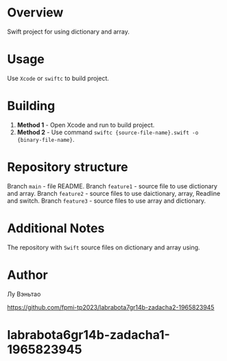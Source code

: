 # Overview


Swift project for using dictionary and array.

# Usage

Use `Xcode` or `swiftc` to build project.

# Building

1. **Method 1** - Open Xcode and run to build project.
2. **Method 2** - Use command `swiftc {source-file-name}.swift -o {binary-file-name}`.

# Repository structure

Branch `main` - file README.
Branch `feature1` - source file to use dictionary and array.
Branch `feature2` - source files to use daictionary, array, Readline and switch.
Branch `feature3` - source files to use array and dictionary.

# Additional Notes

The repository with `Swift` source files on dictionary and array using.

# Author

Лу Вэньтао

https://github.com/fpmi-tp2023/labrabota7gr14b-zadacha2-1965823945

# labrabota6gr14b-zadacha1-1965823945
